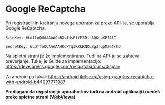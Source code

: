 # Google ReCaptcha

Pri registraciji in kreiranju novega uporabnika preko API-ja, se uporablja Google ReCaptcha.

```
SiteKey: 6LdffoQUAAAAACpBXs1dsEfYF3DtrAQKeuXPI4lT
```
```
SecretKey: 6LdffoQUAAAAAHKcPTq3RXkRNOLBgJrqpMZ6frhU
```

Na spletni strani je že implementirano. Tudi na API-ju se zahteva preverjanje. 
Tukaj je Guide za implementacijo: https://developers.google.com/recaptcha/docs/display

Za android pa tukaj: https://android.jlelse.eu/using-googles-recaptcha-with-android-b44097771987

**Predlagam da registracijo uporabnikov tudi na android aplikcaiji izvedeš preko spletne strani (WebViewa)**